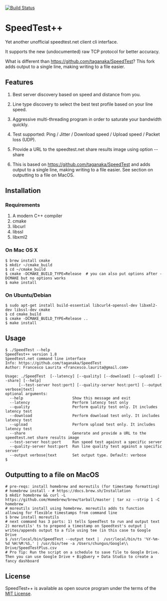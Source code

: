 [![Build Status](https://travis-ci.org/taganaka/SpeedTest.svg?branch=master)](https://travis-ci.org/taganaka/SpeedTest)

# SpeedTest++

Yet another unofficial speedtest.net client cli interface. 

It supports the new (undocumented) raw TCP protocol for better accuracy.

What is different than https://github.com/taganaka/SpeedTest? This fork adds output to a single line, making writing to a file easier.

## Features

1. Best server discovery based on speed and distance from you.

2. Line type discovery to select the best test profile based on your line speed.

3. Aggressive multi-threading program in order to saturate your bandwidth quickly.

4. Test supported: Ping / Jitter / Download speed / Upload speed / Packet loss (UDP).

5. Provide a URL to the speedtest.net share results image using option --share

6. This is based on https://github.com/taganaka/SpeedTest and adds output to a single line, making writing to a file easier. See section on outputting to a file on MacOS.

## Installation

### Requirements

1. A modern C++ compiler
2. cmake
3. libcurl
4. libssl
5. libxml2

### On Mac OS X

```
$ brew install cmake
$ mkdir ~/cmake_build
$ cd ~/cmake_build
$ cmake -DCMAKE_BUILD_TYPE=Release  # you can also put options after -DCMAKE but no options works
$ make install
```

### On Ubuntu/Debian

```
$ sudo apt-get install build-essential libcurl4-openssl-dev libxml2-dev libssl-dev cmake
$ cd cmake_build
$ cmake -DCMAKE_BUILD_TYPE=Release ..
$ make install
```

## Usage

```
$ ./SpeedTest --help
SpeedTest++ version 1.8
Speedtest.net command line interface
Info: https://github.com/taganaka/SpeedTest
Author: Francesco Laurita <francesco.laurita@gmail.com>

Usage: ./SpeedTest  [--latency] [--quality] [--download] [--upload] [--share] [--help]
      [--test-server host:port] [--quality-server host:port] [--output verbose|text]
optional arguments:
  --help                      Show this message and exit
  --latency                   Perform latency test only
  --quality                   Perform quality test only. It includes latency test
  --download                  Perform download test only. It includes latency test
  --upload                    Perform upload test only. It includes latency test
  --share                     Generate and provide a URL to the speedtest.net share results image
  --test-server host:port     Run speed test against a specific server
  --quality-server host:port  Run line quality test against a specific server
  --output verbose|text       Set output type. Default: verbose
$
```
## Outputting to a file on MacOS
```
# pre-reqs: install homebrew and moreutils (for timestamp formatting)
# homebrew install - # https://docs.brew.sh/Installation
$ mkdir homebrew && curl -L https://github.com/Homebrew/brew/tarball/master | tar xz --strip 1 -C homebrew
# moreutils install using homebrew. moreutils adds ts function allowing for flexible timestamps from command line
$ brew install moreutils 
# next command has 3 parts: 1) tells SpeedTest to run and output text 2) moreutils' ts to prepend a timestamp on Speedtest's output | writes/appends output to a file using tee (in this case to Google Drive
$ /usr/local/bin/SpeedTest --output text |  /usr/local/bin/ts '%Y-%m-%d %H:%M:%S,' | /usr/bin/tee -a /Users/chungus/Google\\ Drive/SpeedTestPlus.csv
# Pro Tip: Run the script on a schedule to save file to Google Drive. Then you can use Google Drive + BigQuery + Data Studio to create a fancy dashboard
```

## License

SpeedTest++ is available as open source program under the terms of the [MIT License](http://opensource.org/licenses/MIT).
